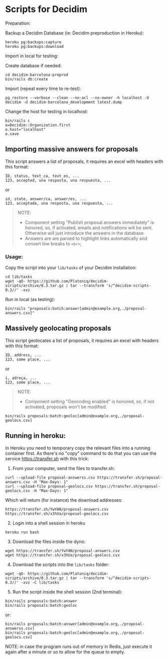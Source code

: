 Scripts for Decidim
===================

Preparation:

Backup a Decidim Database (ie: Decidim preproduction in Heroku):

```
heroku pg:backups:capture
heroku pg:backups:download
```

Import in local for testing:

Create database if needed:
```
cd decidim-barcelona-preprod
bin/rails db:create
```

Import (repeat every time to re-test):

```
pg_restore --verbose --clean --no-acl --no-owner -h localhost -U decidim -d decidim-barcelona_development latest.dump
```

Change the host for testing in localhost:

```
bin/rails c
o=Decidim::Organization.first
o.host="localhost"
o.save
```

Importing massive answers for proposals
---------------------------------------

This script answers a list of proposals, it requires an excel with headers with this format:

```
ID, status, text_ca, text_es, ...
123, accepted, una resposta, una respuesta, ... 
```

or

``` 
id, state, answer/ca, answer/es, ...
123, acceptada, una resposta, una respuesta, ... 
```

> NOTE: 
> - Component setting "Publish proposal answers immediately" is honored, so, if activated, emails and notifications will be sent. Otherwise will just introduce the answers in the database.
> - Answers are are parsed to highlight links automatically and convert line breaks to `<br>`;

### Usage:

Copy the script into your `lib/tasks` of your Decidim installation:

```
cd lib/tasks
wget -qO- https://github.com/Platoniq/decidim-scripts/archive/0.3.tar.gz | tar --transform 's/^decidim-scripts-0.3//' -xvz
```

Run in local (as testing):

```
bin/rails "proposals:batch:answer[admin@example.org,./proposal-answers.csv]"
```

Massively geolocating proposals
-------------------------------

This script geolocates a list of proposals, it requires an excel with headers with this format:

```
ID, address, ...
123, some place, ... 
```

or

``` 
i, adreça, ...
123, some place, ... 
```

> NOTE: 
> - Component setting "Geocoding enabled" is honored, so, if not activated, proposals won't be modified.

```
bin/rails proposals:batch:geoloc[admin@example.org,./proposal-geolocs.csv]
```

Running in heroku:
------------------

In Heroku you need to temporary copy the relevant files into a running container first.
As there's no "copy" command to do that you can use the service https://transfer.sh with this trick:


1. From your computer, send the files to transfer.sh:

```
curl --upload-file proposal-answerss.csv https://transfer.sh/proposal-answers.csv -H "Max-Days: 1"
curl --upload-file proposal-geolocs.csv https://transfer.sh/proposal-geolocs.csv -H "Max-Days: 1"
```

Which will return (for instance) the download addresses:

```
https://transfer.sh/YwYAN/proposal-answers.csv
https://transfer.sh/x3hUa/proposal-geolocs.csv
```

2. Login into a shell session in heroku

```
heroku run bash
```

3. Download the files inside the dyno:

```
wget https://transfer.sh/YwYAN/proposal-answers.csv
wget https://transfer.sh/x3hUa/proposal-geolocs.csv
```

4. Download the scripts into the `lib/tasks` folder:

```
wget -qO- https://github.com/Platoniq/decidim-scripts/archive/0.3.tar.gz | tar --transform 's/^decidim-scripts-0.3//' -xvz -C lib/tasks
```

5. Run the script inside the shell session (2nd terminal):

```
bin/rails proposals:batch:answer
bin/rails proposals:batch:geoloc
```

or:

```
bin/rails proposals:batch:answer[admin@example.org,./proposal-answerss.csv]
bin/rails proposals:batch:geoloc[admin@example.org,./proposal-geolocs.csv]
```

NOTE: in case the program runs out of  memory in Redis, just execute it again after a minute or so to allow for the queue to empty.